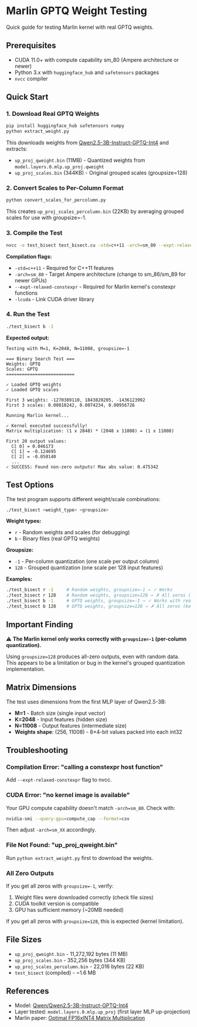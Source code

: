# Marlin GPTQ Weight Testing

Quick guide for testing Marlin kernel with real GPTQ weights.

## Prerequisites

- CUDA 11.0+ with compute capability sm_80 (Ampere architecture or newer)
- Python 3.x with `huggingface_hub` and `safetensors` packages
- `nvcc` compiler

## Quick Start

### 1. Download Real GPTQ Weights

```bash
pip install huggingface_hub safetensors numpy
python extract_weight.py
```

This downloads weights from [Qwen2.5-3B-Instruct-GPTQ-Int4](https://huggingface.co/Qwen/Qwen2.5-3B-Instruct-GPTQ-Int4) and extracts:
- `up_proj_qweight.bin` (11MB) - Quantized weights from `model.layers.0.mlp.up_proj.qweight`
- `up_proj_scales.bin` (344KB) - Original grouped scales (groupsize=128)

### 2. Convert Scales to Per-Column Format

```bash
python convert_scales_for_percolumn.py
```

This creates `up_proj_scales_percolumn.bin` (22KB) by averaging grouped scales for use with groupsize=-1.

### 3. Compile the Test

```bash
nvcc -o test_bisect test_bisect.cu -std=c++11 -arch=sm_80 --expt-relaxed-constexpr -lcuda
```

**Compilation flags:**
- `-std=c++11` - Required for C++11 features
- `-arch=sm_80` - Target Ampere architecture (change to sm_86/sm_89 for newer GPUs)
- `--expt-relaxed-constexpr` - Required for Marlin kernel's constexpr functions
- `-lcuda` - Link CUDA driver library

### 4. Run the Test

```bash
./test_bisect b -1
```

**Expected output:**
```
Testing with M=1, K=2048, N=11008, groupsize=-1

=== Binary Search Test ===
Weights: GPTQ
Scales: GPTQ
==========================

✓ Loaded GPTQ weights
✓ Loaded GPTQ scales

First 3 weights: -1270389110, 1843820205, -1436123992
First 3 scales: 0.00810242, 0.0074234, 0.00956726

Running Marlin kernel...

✓ Kernel executed successfully!
Matrix multiplication: (1 x 2048) * (2048 x 11008) = (1 x 11008)

First 20 output values:
  C[ 0] = 0.046173
  C[ 1] = -0.124695
  C[ 2] = -0.050140
  ...
✓ SUCCESS: Found non-zero outputs! Max abs value: 0.475342
```

## Test Options

The test program supports different weight/scale combinations:

```bash
./test_bisect <weight_type> <groupsize>
```

**Weight types:**
- `r` - Random weights and scales (for debugging)
- `b` - Binary files (real GPTQ weights)

**Groupsize:**
- `-1` - Per-column quantization (one scale per output column)
- `128` - Grouped quantization (one scale per 128 input features)

**Examples:**

```bash
./test_bisect r -1     # Random weights, groupsize=-1 → ✓ Works
./test_bisect r 128    # Random weights, groupsize=128 → ✗ All zeros (kernel bug)
./test_bisect b -1     # GPTQ weights, groupsize=-1 → ✓ Works with real data!
./test_bisect b 128    # GPTQ weights, groupsize=128 → ✗ All zeros (kernel bug)
```

## Important Finding

⚠️ **The Marlin kernel only works correctly with `groupsize=-1` (per-column quantization).**

Using `groupsize=128` produces all-zero outputs, even with random data. This appears to be a limitation or bug in the kernel's grouped quantization implementation.

## Matrix Dimensions

The test uses dimensions from the first MLP layer of Qwen2.5-3B:
- **M=1** - Batch size (single input vector)
- **K=2048** - Input features (hidden size)
- **N=11008** - Output features (intermediate size)
- **Weights shape**: (256, 11008) - 8×4-bit values packed into each int32

## Troubleshooting

### Compilation Error: "calling a constexpr __host__ function"
Add `--expt-relaxed-constexpr` flag to nvcc.

### CUDA Error: "no kernel image is available"
Your GPU compute capability doesn't match `-arch=sm_80`. Check with:
```bash
nvidia-smi --query-gpu=compute_cap --format=csv
```
Then adjust `-arch=sm_XX` accordingly.

### File Not Found: "up_proj_qweight.bin"
Run `python extract_weight.py` first to download the weights.

### All Zero Outputs
If you get all zeros with `groupsize=-1`, verify:
1. Weight files were downloaded correctly (check file sizes)
2. CUDA toolkit version is compatible
3. GPU has sufficient memory (~20MB needed)

If you get all zeros with `groupsize=128`, this is expected (kernel limitation).

## File Sizes

- `up_proj_qweight.bin` - 11,272,192 bytes (11 MB)
- `up_proj_scales.bin` - 352,256 bytes (344 KB)
- `up_proj_scales_percolumn.bin` - 22,016 bytes (22 KB)
- `test_bisect` (compiled) - ~1.6 MB

## References

- Model: [Qwen/Qwen2.5-3B-Instruct-GPTQ-Int4](https://huggingface.co/Qwen/Qwen2.5-3B-Instruct-GPTQ-Int4)
- Layer tested: `model.layers.0.mlp.up_proj` (first layer MLP up-projection)
- Marlin paper: [Optimal FP16xINT4 Matrix Multiplication](https://arxiv.org/abs/2408.11303)
